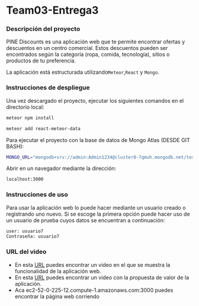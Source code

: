 # Team03-Entrega3

### Descripción del proyecto

PINE Discounts es una aplicación web que te permite encontrar ofertas y descuentos en un centro comercial. Estos descuentos pueden ser encontrados según la categoría (ropa, comida, tecnología), sitios o productos de tu preferencia. 

La aplicación está estructurada utilizando`Meteor`,`React` y `Mongo`.

### Instrucciones de despliegue 

Una vez descargado el proyecto, ejecutar los siguientes comandos en el directorio local: 

```bash
meteor npm install 
```
```bash
meteor add react-meteor-data 
```

Para ejecutar el proyecto con la base de datos de Mongo Atlas (DESDE GIT BASH):

```bash
MONGO_URL="mongodb+srv://admin:Admin1234@cluster0-7qmuh.mongodb.net/test?retryWrites=true&w=majority" meteor
```
Abrir en un navegador mediante la dirección:

```bash
localhost:3000
```

### Instrucciones de uso

Para usar la aplicación web lo puede hacer mediante un usuario creado o registrando uno nuevo. Si se escoge la primera opción puede hacer uso de un usuario de prueba cuyos datos se encuentran a continuación:

```bash
user: usuario7
Contraseña: usuario7
```

### URL del video

* En esta [URL](https://youtu.be/nIMTsILVtHg) puedes encontrar un video en el que se muestra la funcionalidad de la aplicación web.
* En esta [URL](https://youtu.be/3hNu81mHtfE) puedes encontrar un video con la propuesta de valor de la aplicación.
* Aca ec2-52-0-225-12.compute-1.amazonaws.com:3000 puedes encontrar la página web corriendo
